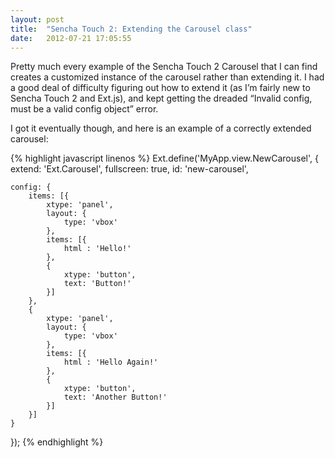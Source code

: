 ```yaml
---
layout: post
title:  "Sencha Touch 2: Extending the Carousel class"
date:   2012-07-21 17:05:55
---
```


Pretty much every example of the Sencha Touch 2 Carousel that I can find creates a customized instance of the carousel rather than extending it. I had a good deal of difficulty figuring out how to extend it (as I’m fairly new to Sencha Touch 2 and Ext.js), and kept getting the dreaded “Invalid config, must be a valid config object” error.

I got it eventually though, and here is an example of a correctly extended carousel:

{% highlight javascript linenos %}
Ext.define('MyApp.view.NewCarousel', {
    extend: 'Ext.Carousel',
    fullscreen: true,
    id: 'new-carousel',
 
    config: {
        items: [{
            xtype: 'panel',
            layout: {
                type: 'vbox'
            },
            items: [{
                html : 'Hello!'
            },
            {
                xtype: 'button',
                text: 'Button!'
            }]
        },
        {
            xtype: 'panel',
            layout: {
                type: 'vbox'
            },
            items: [{
                html : 'Hello Again!'
            },
            {
                xtype: 'button',
                text: 'Another Button!'
            }]
        }]
    }
});
{% endhighlight %}